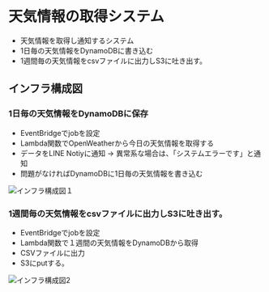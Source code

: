 # 天気情報の取得システム
- 天気情報を取得し通知するシステム
- 1日毎の天気情報をDynamoDBに書き込む
- 1週間毎の天気情報をcsvファイルに出力しS3に吐き出す。

## インフラ構成図
### 1日毎の天気情報をDynamoDBに保存
- EventBridgeでjobを設定
- Lambda関数でOpenWeatherから今日の天気情報を取得する
- データをLINE Notiyに通知
→ 異常系な場合は、「システムエラーです」と通知
- 問題がなければDynamoDBに1日毎の天気情報を書き込む
<img src="https://i.gyazo.com/fe3a19d9a0e3cda44bee2623c9384601.png" alt="インフラ構成図１">

### 1週間毎の天気情報をcsvファイルに出力しS3に吐き出す。
- EventBridgeでjobを設定
- Lambda関数で１週間の天気情報をDynamoDBから取得
- CSVファイルに出力
- S3にputする。
<img src="https://i.gyazo.com/623d058c485a3a2a2fa2cb09906d769c.png" alt="インフラ構成図2">

